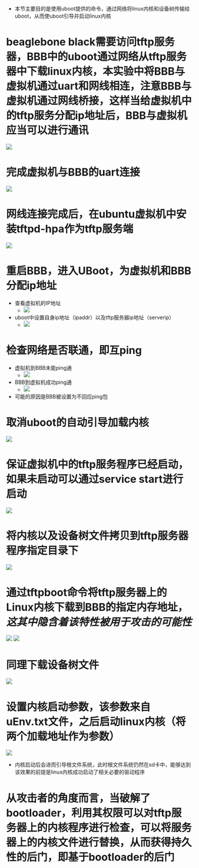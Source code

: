 - 本节主要目的是使用uboot提供的命令，通过网络将linux内核和设备树传输给uboot，从而使uboot引导并启动linux内核
# beaglebone black需要访问tftp服务器，BBB中的uboot通过网络从tftp服务器中下载linux内核，本实验中将BBB与虚拟机通过uart和网线相连，注意BBB与虚拟机通过网线桥接，这样当给虚拟机中的tftp服务分配ip地址后，BBB与虚拟机应当可以进行通讯
![](pic/2021-08-04-20-18-00.png)
# 完成虚拟机与BBB的uart连接
![](pic/2021-08-04-20-22-56.png)
# 网线连接完成后，在ubuntu虚拟机中安装tftpd-hpa作为tftp服务端
![](pic/2021-08-04-20-21-03.png)
# 重启BBB，进入UBoot，为虚拟机和BBB分配ip地址
- 查看虚拟机的IP地址
  - ![](pic/2021-08-04-20-32-38.png)
- uboot中设置自身ip地址（ipaddr）以及tftp服务器ip地址（serverip）
  - ![](pic/2021-08-04-20-30-48.png)
# 检查网络是否联通，即互ping
- 虚拟机到BBB未能ping通 
  - ![](pic/2021-08-04-20-35-17.png)
- BBB到虚拟机成功ping通
  - ![](pic/2021-08-04-20-36-52.png)
- 可能的原因是BBB被设置为不回应ping包
# 取消uboot的自动引导加载内核
![](pic/2021-08-04-20-42-58.png)
# 保证虚拟机中的tftp服务程序已经启动，如果未启动可以通过service start进行启动
![](pic/2021-08-04-20-46-29.png)
# 将内核以及设备树文件拷贝到tftp服务器程序指定目录下
![](pic/2021-08-04-20-48-38.png)
# 通过tftpboot命令将tftp服务器上的Linux内核下载到BBB的指定内存地址，***这其中隐含着该特性被用于攻击的可能性***
![](pic/2021-08-04-20-54-58.png)
![](pic/2021-08-04-20-52-16.png)
# 同理下载设备树文件
![](pic/2021-08-04-20-55-44.png)
# 设置内核启动参数，该参数来自uEnv.txt文件，之后启动linux内核（将两个加载地址作为参数）
![](pic/2021-08-04-21-01-03.png)
- 内核启动后会进而引导根文件系统，此时根文件系统仍然在sd卡中，能够达到该效果的前提是linux内核成功启动了相关必要的驱动程序
# 从攻击者的角度而言，当破解了bootloader，利用其权限可以对tftp服务器上的内核程序进行检查，可以将服务器上的内核文件进行替换，从而获得持久性的后门，即基于bootloader的后门
